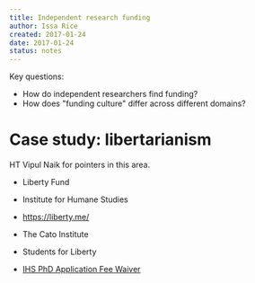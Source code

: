 ```yaml
---
title: Independent research funding
author: Issa Rice
created: 2017-01-24
date: 2017-01-24
status: notes
---
```


Key questions:

* How do independent researchers find funding?
* How does "funding culture" differ across different domains?

# Case study: libertarianism

HT Vipul Naik for pointers in this area.

* Liberty Fund
* Institute for Humane Studies
* <https://liberty.me/>
* The Cato Institute
* Students for Liberty

* [IHS PhD Application Fee Waiver](https://theihs.org/funding/ihs-phd-application-fee-waiver/)
